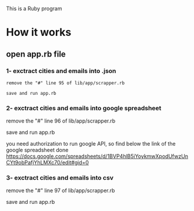 This is a Ruby program

# How it works

  ## open app.rb file

  ###  1- exctract cities and emails into .json

    remove the "#" line 95 of lib/app/scrapper.rb

    save and run app.rb


  ### 2- exctract cities and emails into google spreadsheet

  remove the "#" line 96 of lib/app/scrapper.rb

  save and run app.rb

  you need authorization to run google API, so find below the link of the google spreadsheet done
  https://docs.google.com/spreadsheets/d/1BVP4hlB5iYoykmwXpodUfwzUnCYt9obPafjYhLMXc70/edit#gid=0

  ### 3- exctract cities and emails into csv

  remove the "#" line 97 of lib/app/scrapper.rb

  save and run app.rb
